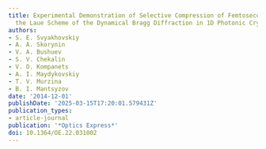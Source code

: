 ```yaml
---
title: Experimental Demonstration of Selective Compression of Femtosecond Pulses in
  the Laue Scheme of the Dynamical Bragg Diffraction in 1D Photonic Crystals
authors:
- S. E. Svyakhovskiy
- A. A. Skorynin
- V. A. Bushuev
- S. V. Chekalin
- V. O. Kompanets
- A. I. Maydykovskiy
- T. V. Murzina
- B. I. Mantsyzov
date: '2014-12-01'
publishDate: '2025-03-15T17:20:01.579431Z'
publication_types:
- article-journal
publication: '*Optics Express*'
doi: 10.1364/OE.22.031002
---
```

